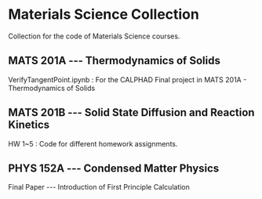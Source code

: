 # Materials Science Collection
Collection for the code of Materials Science courses.

## MATS 201A --- Thermodynamics of Solids
VerifyTangentPoint.ipynb : For the CALPHAD Final project in MATS 201A - Thermodynamics of Solids

## MATS 201B --- Solid State Diffusion and Reaction Kinetics
HW 1~5 : Code for different homework assignments.

## PHYS 152A --- Condensed Matter Physics
Final Paper --- Introduction of First Principle Calculation
